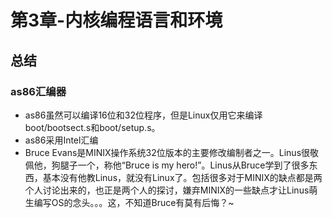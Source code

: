 # 第3章-内核编程语言和环境

## 总结

### as86汇编器
* as86虽然可以编译16位和32位程序，但是Linux仅用它来编译boot/bootsect.s和boot/setup.s。
* as86采用Intel汇编
* Bruce Evans是MINIX操作系统32位版本的主要修改编制者之一。Linus很敬佩他，狗腿子一个，称他“Bruce is my hero!”。Linus从Bruce学到了很多东西，基本没有他教Linus，就没有Linux了。包括很多对于MINIX的缺点都是两个人讨论出来的，也正是两个人的探讨，嫌弃MINIX的一些缺点才让Linus萌生编写OS的念头。。。这，不知道Bruce有莫有后悔？~
